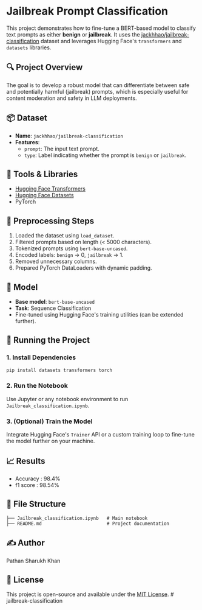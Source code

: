 # Jailbreak Prompt Classification

This project demonstrates how to fine-tune a BERT-based model to classify text prompts as either **benign** or **jailbreak**. It uses the [jackhhao/jailbreak-classification](https://huggingface.co/datasets/jackhhao/jailbreak-classification) dataset and leverages Hugging Face's `transformers` and `datasets` libraries.

## 🔍 Project Overview

The goal is to develop a robust model that can differentiate between safe and potentially harmful (jailbreak) prompts, which is especially useful for content moderation and safety in LLM deployments.

## 📦 Dataset

- **Name**: `jackhhao/jailbreak-classification`
- **Features**:
  - `prompt`: The input text prompt.
  - `type`: Label indicating whether the prompt is `benign` or `jailbreak`.

## 🧰 Tools & Libraries

- [Hugging Face Transformers](https://huggingface.co/transformers/)
- [Hugging Face Datasets](https://huggingface.co/docs/datasets/)
- PyTorch

## 🧪 Preprocessing Steps

1. Loaded the dataset using `load_dataset`.
2. Filtered prompts based on length (< 5000 characters).
3. Tokenized prompts using `bert-base-uncased`.
4. Encoded labels: `benign` → 0, `jailbreak` → 1.
5. Removed unnecessary columns.
6. Prepared PyTorch DataLoaders with dynamic padding.

## 🧠 Model

- **Base model**: `bert-base-uncased`
- **Task**: Sequence Classification
- Fine-tuned using Hugging Face's training utilities (can be extended further).

## 🚀 Running the Project

### 1. Install Dependencies

```bash
pip install datasets transformers torch
```

### 2. Run the Notebook

Use Jupyter or any notebook environment to run `Jailbreak_classification.ipynb`.

### 3. (Optional) Train the Model

Integrate Hugging Face's `Trainer` API or a custom training loop to fine-tune the model further on your machine.

## 📈 Results
- Accuracy : 98.4%
- f1 score : 98.54%

## 📂 File Structure

```
├── Jailbreak_classification.ipynb   # Main notebook
├── README.md                        # Project documentation
```

## ✍️ Author

Pathan Sharukh Khan

## 📜 License

This project is open-source and available under the [MIT License](LICENSE).
#   j a i l b r e a k - c l a s s i f i c a t i o n  
 